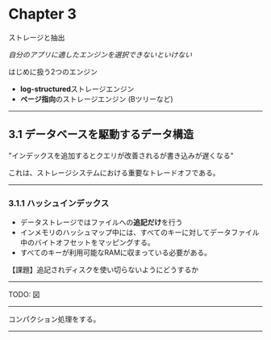 # Chapter 3

ストレージと抽出

*自分のアプリに適したエンジンを選択できないといけない*

はじめに扱う2つのエンジン

* **log-structured**ストレージエンジン
* **ページ指向**のストレージエンジン (Bツリーなど)

-----

## 3.1 データベースを駆動するデータ構造

"インデックスを追加するとクエリが改善されるが書き込みが遅くなる"

これは、ストレージシステムにおける重要なトレードオフである。

-----

### 3.1.1 ハッシュインデックス

- データストレージではファイルへの**追記だけ**を行う
- インメモリのハッシュマップ中には、すべてのキーに対してデータファイル中のバイトオフセットをマッピングする。
- すべてのキーが利用可能なRAMに収まっている必要がある。

【課題】追記されディスクを使い切らないようにどうするか

---

TODO: 図

---

コンパクション処理をする。

---